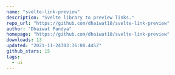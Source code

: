 ```yaml
---
name: "svelte-link-preview"
description: "Svelte library to preview links."
repo_url: "https://github.com/dhaiwat10/svelte-link-preview"
author: "Dhaiwat Pandya"
homepage: "https://github.com/dhaiwat10/svelte-link-preview"
downloads: 13
updated: "2021-11-24T03:36:08.445Z"
github_stars: 15
tags: 
  - ui
---
```

